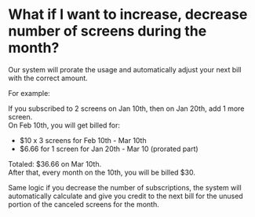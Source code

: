 # What if I want to increase, decrease number of screens during the month?

Our system will prorate the usage and automatically adjust your next bill with the correct amount.

For example:

If you subscribed to 2 screens on Jan 10th, then on Jan 20th, add 1 more screen.  
On Feb 10th, you will get billed for:

* $10 x 3 screens for Feb 10th - Mar 10th
* $6.66 for 1 screen for Jan 20th - Mar 10 (prorated part)

Totaled: $36.66 on Mar 10th.  
After that, every month on the 10th, you will be billed $30.

Same logic if you decrease the number of subscriptions, the system will automatically calculate and give you credit to the next bill for the unused portion of the canceled screens for the month.